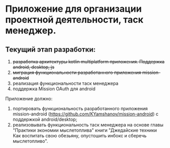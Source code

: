 # Приложение для организации проектной деятельности, таск менеджер. 

## Текущий этап разработки: 
1) ~~разработка архитектуры kotlin multiplatform приложения. Поддержка android, desktop, js~~
2) ~~миграция функциональности разработанного приложения mission-android~~
3) реализация функциональности таск менеджера
4) поддержка Mission OAuth для android

Приложение должно:
1) портировать функциональность разработанного приложения mission-android (https://github.com/KYamshanov/mission-android) с поддержкой android/desktop;
2) реализовывать функциональность таск менеджера на основе главы "Практики экономии мыслетоплива" книги "Джедайские техники Как воспитать свою обезьяну, опустошить инбокс и сберечь мыслетопливо".
